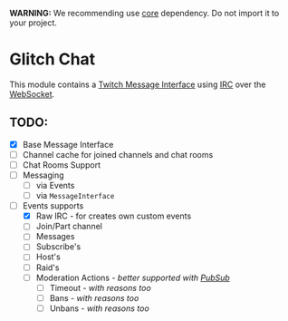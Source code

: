 **WARNING:** We recommending use [core](../core) dependency. Do not import it to your project.

# Glitch Chat

This module contains a [Twitch Message Interface](https://dev.twitch.tv/docs/irc/guide/) using [IRC](https://en.wikipedia.org/wiki/Internet_Relay_Chat) over the [WebSocket](https://en.wikipedia.org/wiki/WebSocket).

## TODO:

* [x] Base Message Interface
* [ ] Channel cache for joined channels and chat rooms
* [ ] Chat Rooms Support
* [ ] Messaging
  * [ ] via Events
  * [ ] via `MessageInterface`
* [ ] Events supports
  * [x] Raw IRC - for creates own custom events
  * [ ] Join/Part channel
  * [ ] Messages
  * [ ] Subscribe's
  * [ ] Host's
  * [ ] Raid's
  * [ ] Moderation Actions - *better supported with [PubSub](../pubsub)*
    * [ ] Timeout - *with reasons too*
    * [ ] Bans - *with reasons too*
    * [ ] Unbans - *with reasons too*
